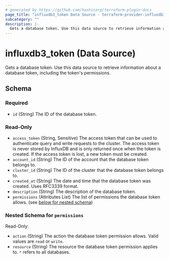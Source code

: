 ```yaml
---
# generated by https://github.com/hashicorp/terraform-plugin-docs
page_title: "influxdb3_token Data Source - terraform-provider-influxdb3"
subcategory: ""
description: |-
  Gets a database token. Use this data source to retrieve information about a database token, including the token's permissions.
---
```


# influxdb3_token (Data Source)

Gets a database token. Use this data source to retrieve information about a database token, including the token's permissions.



<!-- schema generated by tfplugindocs -->
## Schema

### Required

- `id` (String) The ID of the database token.

### Read-Only

- `access_token` (String, Sensitive) The access token that can be used to authenticate query and write requests to the cluster. The access token is never stored by InfluxDB and is only returned once when the token is created. If the access token is lost, a new token must be created.
- `account_id` (String) The ID of the account that the database token belongs to.
- `cluster_id` (String) The ID of the cluster that the database token belongs to.
- `created_at` (String) The date and time that the database token was created. Uses RFC3339 format.
- `description` (String) The description of the database token.
- `permissions` (Attributes List) The list of permissions the database token allows. (see [below for nested schema](#nestedatt--permissions))

<a id="nestedatt--permissions"></a>
### Nested Schema for `permissions`

Read-Only:

- `action` (String) The action the database token permission allows. Valid values are `read` or `write`.
- `resource` (String) The resource the database token permission applies to. `*` refers to all databases.
